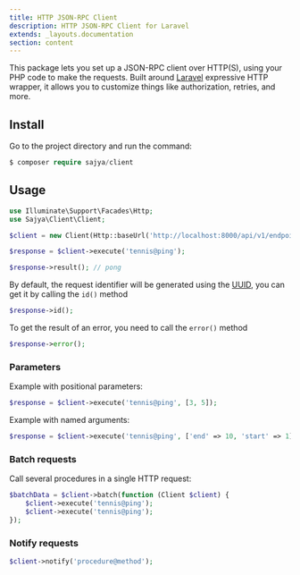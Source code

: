 ```yaml
---
title: HTTP JSON-RPC Client
description: HTTP JSON-RPC Client for Laravel
extends: _layouts.documentation
section: content
---
```



This package lets you set up a JSON-RPC client over HTTP(S), using your PHP code to make the requests. Built
around [Laravel](https://laravel.com/docs/8.x/http-client#introduction) expressive HTTP wrapper, it allows you to
customize things like authorization, retries, and more.


## Install

Go to the project directory and run the command:

```php
$ composer require sajya/client
```


## Usage

```php
use Illuminate\Support\Facades\Http;
use Sajya\Client\Client;

$client = new Client(Http::baseUrl('http://localhost:8000/api/v1/endpoint'));

$response = $client->execute('tennis@ping');

$response->result(); // pong
```

By default, the request identifier will be generated using the [UUID](https://en.wikipedia.org/wiki/Universally_unique_identifier), you can get it by calling the `id()` method

```php
$response->id();
```

To get the result of an error, you need to call the `error()` method

```php
$response->error();
```

### Parameters

Example with positional parameters:

```php
$response = $client->execute('tennis@ping', [3, 5]);
```

Example with named arguments:

```php
$response = $client->execute('tennis@ping', ['end' => 10, 'start' => 1]);
```

### Batch requests

Call several procedures in a single HTTP request:

```php
$batchData = $client->batch(function (Client $client) {
    $client->execute('tennis@ping');
    $client->execute('tennis@ping');
});
```

### Notify requests

```php
$client->notify('procedure@method');
```
